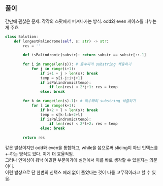 ## 풀이

간만에 괜찮은 문제. 각각의 스팟에서 퍼져나가는 방식. odd와 even 케이스를 나누는 게 주효.  

```python
class Solution:
    def longestPalindrome(self, s: str) -> str:
        res = ''
        
        def isPalindromic(substr): return substr == substr[::-1]
        
        for i in range(len(s)): # 홀수짜리 substring 색출하기
            for j in range(i+1):
                if i+1 + j > len(s): break
                temp = s[i-j:i+j+1]
                if isPalindromic(temp):
                    if len(res) < 2*j+1: res = temp
                else: break
                    
        for k in range(len(s)-1): # 짝수짜리 substring 색출하기
            for l in range(k+1):
                if k+2 + l > len(s): break
                temp = s[k-l:k+2+l]
                if isPalindromic(temp):
                    if len(res) < 2*l+2: res = temp
                else: break                    
        
        return res
```

같은 발상이지만 odd와 even을 통합하고, while을 씀으로써 slicing이 아닌 인덱스를 +-하는 방식도 있다. 이게 더 효율적임.  
그러나 인덱싱이 워낙 예민한 부분이기에 실전에서 이를 바로 생각할 수 있을지는 의문이다.  
이런 발상으로 단 한번의 신택스 에러 없이 풀었다는 것이 나름 고무적이라고 할 수 있음.  
